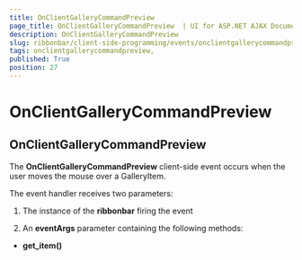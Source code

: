 ```yaml
---
title: OnClientGalleryCommandPreview 
page_title: OnClientGalleryCommandPreview  | UI for ASP.NET AJAX Documentation
description: OnClientGalleryCommandPreview 
slug: ribbonbar/client-side-programming/events/onclientgallerycommandpreview-
tags: onclientgallerycommandpreview,
published: True
position: 27
---
```


# OnClientGalleryCommandPreview 



## OnClientGalleryCommandPreview

The __OnClientGalleryCommandPreview__ client-side event occurs when the user moves the mouse over a GalleryItem.

The event handler receives two parameters:

1. The instance of the __ribbonbar__ firing the event

1. An __eventArgs__ parameter containing the following methods:

* __get_item()__
